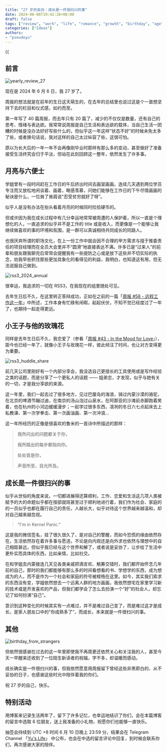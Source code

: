 ```yaml
---
title: "27 岁的自白：成长是一件很扫兴的事"
date: 2024-06-06T19:42:26+08:00
draft: false
tags: ["review", "work", "life", "romance", "growth", "birthday", "age"]
categories: ["Ideas"]
authors:
- "pseudoyu"
---
```


{{<audio src="audios/1988.mp3" caption="《请回答 1988 OST》" >}}

## 前言

![yearly_review_27](https://image.pseudoyu.com/images/yearly_review_27_new.png)

现在是 2024 年 6 月 6 日，我 27 岁了。

周报的想法就是在前年的生日这天萌生的，在去年的总结里也说过这是个一直想坚持下去的栏目和仪式感，如约而至。

第一年写了 40 篇周报，而去年只有 20 篇了，减少的不仅仅是数量，还有自己的思考、情绪与表达欲。我常常说周报是自己生活和表达欲的载体，当自己生活一团糟的时候是没办法好好写些什么的，但似乎这一年这样“状态不好”的时候未免太多了些，或者换句话说，我对这样的自己太过纵容了些，这很可怕。

原以为长大后的一年一年不会再像刚毕业时那样有那么多的变动，甚至做好了准备接受生活终究会归于平淡，但站在此刻回顾这一整年，依然发生了许多事。

## 月亮与六便士

学姐曾有一段时间赶在工作日的午后挤出时间去画室画画，连续几天遇到两位学员专注而又放松地闲谈着、画着，略感羡慕，问她们能够在工作日的下午尽情画画的秘诀是什么，一位耸了耸肩说“忍受贫穷就好了呀”。

似乎人是没有办法在抬头看着月亮的时候同时捡拾硬币的。

但或许因为我在成长过程中有几分幸运地常常被周遭的人保护着，所以一直是个理想化的人，一直追求的似乎并不是工作的 title 或是收入，而更像是一个能够让我继续做喜欢的事的环境和氛围，是一群可以真诚相待共同成长的同路人。

也很厌弃所谓的职场文化，在上一份工作中就会因不合理的甲方需求与擅于推委责任的项目经理而在全员大会里并不“圆滑”地直接表达不满。许多已是“过来人”的前辈和朋友跟我聊完后常常会提醒我有一些提防之心或是放下这些并不切实际的执念，劝我早些抓住那些更加具象化的看得见的利益，我明白，也知道这有用，但无法说服自己做到。

![rss3_2024_annual](https://image.pseudoyu.com/images/rss3_2024_annual.jpg)

很幸运，我追求的一切在 RSS3，在我现在的组里随处可见。

去年生日后不久，在这里转正答辩成功，正如在之前的一篇「[周报 #58 - 远程工作这一年](https://www.pseudoyu.com/en/2024/04/30/weekly_review_20240430/)」中所述，工作本身有忙碌有闲暇，起起伏伏，不知不觉已经度过了一年了，也期待一起走得更远。

## 小王子与他的玫瑰花

同样是去年生日后不久，我恋爱了（参看「[周报 #43 - In the Mood for Love](https://www.pseudoyu.com/en/2023/07/10/weekly_review_20230710/)」），距今也已经一年了，就像小王子与玫瑰花一样，彼此倾注了时间，也让对方变得更为重要。

![rss3_huddle_share](https://image.pseudoyu.com/images/rss3_huddle_share.png)

前几天公司里刚好有一个内部分享会，我没选自己更擅长的工具使用或是写作经验之类的话题，而是分享了一个更私人的话题 —— 姐弟恋，才发现，似乎与她有关的一切，才是我分享欲的来源。

这一年里，我们一起去过了很多地方，见过巴厘岛的海浪，骑过内蒙沙漠的骆驼，在北京的啤酒节蹦过迪，在南京的汤山泡过山泉水，在阿那亚的沙滩前赤脚跑着笑着，也在杭州的小河边缓缓漫步；一起学过很多东西，凛冽的冬日六七点起床去上私教课、第一次学拳击、第一次画油画、第一次冲浪...

这一年所经历的正像是很喜欢的鲁米的一首诗中所描述的那样：

> 我所问出的问题都关于你，
>
> 我所踏出的每步都指向你。
>
> 处处皆是你，
>
> 声音所至，目光所及。

## 成长是一件很扫兴的事

似乎从世俗的角度来说，一切都进展得还算顺利，工作、恋爱和生活这几项人类被赋予的大的命题似乎都在按部就班甚至过于顺利地进行着，我们作为社会、家庭的的一员似乎也都在履行自己的责任，人越长大，似乎对待这个世界越来越温和，却对自己越来越忽视。

> “I'm in Kernel Panic.”

这是我的微信签名，挂了很久很久了，是对自己的警醒，而如今恐慌的缘由依然存在，生活依然存在着许多事与愿违，不论是向内观还是向外求也依然与理想中的自己相距甚远，但似乎我已经与这个世界和解了，或者说是妥协了，让步给了生活中更朴实而具体的东西，比如亲情，比如社交。

在和学姐去内蒙接连几天见各类亲戚把酒言欢、觥筹交错时，我们都开始怀念几年前的自己，那时的我们都能够有那么多的时间看想看的书、学想学的东西，成为想成为的人，而不是作为一个社会和家庭的符号被桎梏在这里。如今，其实我们索求的东西没有变，学姐依然想去一个远离人群的地方画画，我依然想宅在家里学习新的技术或是开发喜欢的产品，但我们都学会了怎么去扮演一个“好”的社会人，却忘记了如何扮演“自己”。

意识到这种变化的时候其实有一点难过，并不是难过自己变了，而是难过这才是成长，是家人朋友口中的”你成熟多了“，而成长，本来就是一件很扫兴的事。

## 其他

![birthday_from_strangers](https://image.pseudoyu.com/images/birthday_from_strangers.png)

但依然很感谢在过去的这一年里即使我不再周更还依然关心和关注我的人，甚至今天一早醒来还收到了一位陌生新读者的祝福，字不多，却温暖而感动。

成长确实是一件很扫兴的事，但我依然愿意用周报留下曾经这些非黑即白的、从不妥协的日子，也感谢这些时光中陪伴着我的你们。

祝 27 岁的自己，快乐。

## 特别活动

用博客来记录生活两年了，留下了许多记忆，也幸运地结识了你们，会在本篇博客的留言中选取 6 位朋友，送上我准备的小礼物，祝愿你们也能够一直快乐。

抽签会持续到 UTC +8 时间 6 月 10 日晚上 23:59 分，结果会在 Telegram Channel 「[Yu's Life](https://t.me/pseudoyulife)」 中公布，也会在中选的留言评论中回复，到时候会联系你们，再次感谢大家的陪伴。
